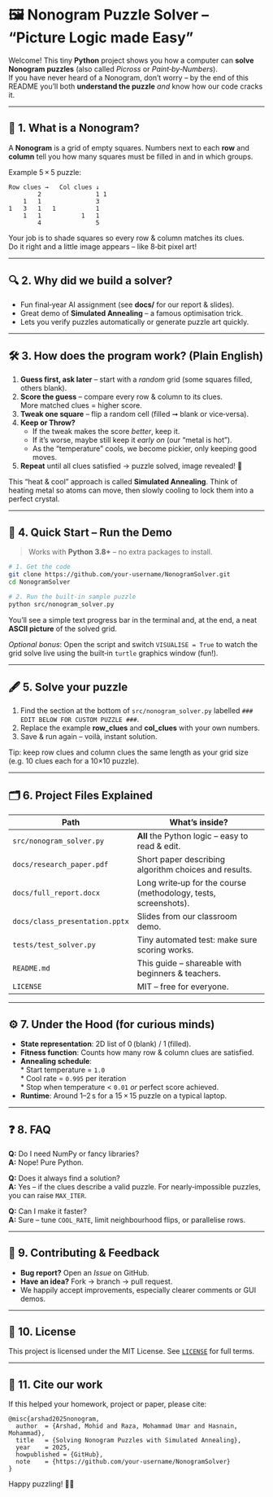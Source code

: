 # 🖼️ Nonogram Puzzle Solver – “Picture Logic made Easy”

Welcome! This tiny **Python** project shows you how a computer can **solve Nonogram puzzles** (also called *Picross* or *Paint‑by‑Numbers*).  
If you have never heard of a Nonogram, don’t worry – by the end of this README you’ll both **understand the puzzle** *and* know how our code cracks it.

---

## 📌 1. What is a Nonogram?

A **Nonogram** is a grid of empty squares. Numbers next to each **row** and **column** tell you how many squares must be filled in and in which groups.

Example 5 × 5 puzzle:

```
Row clues →   Col clues ↓
        2               1 1
    1   1               3
1   3   1   1           1
    1   1           1   1
        4               5
```

Your job is to shade squares so every row & column matches its clues.  
Do it right and a little image appears – like 8‑bit pixel art!

---

## 🔍 2. Why did we build a solver?

* Fun final‑year AI assignment (see **docs/** for our report & slides).
* Great demo of **Simulated Annealing** – a famous optimisation trick.
* Lets you verify puzzles automatically or generate puzzle art quickly.

---

## 🛠️ 3. How does the program work? (Plain English)

1. **Guess first, ask later** – start with a *random* grid (some squares filled, others blank).
2. **Score the guess** – compare every row & column to its clues.  
   More matched clues = higher score.
3. **Tweak one square** – flip a random cell (filled ➞ blank or vice‑versa).
4. **Keep or Throw?**  
   * If the tweak makes the score *better*, keep it.  
   * If it’s worse, maybe still keep it *early on* (our “metal is hot”).  
   * As the “temperature” cools, we become pickier, only keeping good moves.
5. **Repeat** until all clues satisfied → puzzle solved, image revealed! 🎉

This “heat & cool” approach is called **Simulated Annealing**. Think of heating metal so atoms can move, then slowly cooling to lock them into a perfect crystal.

---

## 🚀 4. Quick Start – Run the Demo

> Works with **Python 3.8+** – no extra packages to install.

```bash
# 1. Get the code
git clone https://github.com/your‑username/NonogramSolver.git
cd NonogramSolver

# 2. Run the built‑in sample puzzle
python src/nonogram_solver.py
```

You’ll see a simple text progress bar in the terminal and, at the end, a neat **ASCII picture** of the solved grid.

*Optional bonus*: Open the script and switch `VISUALISE = True` to watch the grid solve live using the built‑in `turtle` graphics window (fun!).

---

## 🖋️ 5. Solve **your** puzzle

1. Find the section at the bottom of `src/nonogram_solver.py` labelled `### EDIT BELOW FOR CUSTOM PUZZLE ###`.
2. Replace the example **row_clues** and **col_clues** with your own numbers.
3. Save & run again – voilà, instant solution.

Tip: keep row clues and column clues the same length as your grid size (e.g. 10 clues each for a 10×10 puzzle).

---

## 🗂️ 6. Project Files Explained

| Path | What’s inside? |
|------|----------------|
| `src/nonogram_solver.py` | **All** the Python logic – easy to read & edit. |
| `docs/research_paper.pdf` | Short paper describing algorithm choices and results. |
| `docs/full_report.docx` | Long write‑up for the course (methodology, tests, screenshots). |
| `docs/class_presentation.pptx` | Slides from our classroom demo. |
| `tests/test_solver.py` | Tiny automated test: make sure scoring works. |
| `README.md` | This guide – shareable with beginners & teachers. |
| `LICENSE` | MIT – free for everyone. |

---

## ⚙️ 7. Under the Hood (for curious minds)

* **State representation**: 2D list of 0 (blank) / 1 (filled).  
* **Fitness function**: Counts how many row & column clues are satisfied.  
* **Annealing schedule**:  
  * Start temperature = `1.0`  
  * Cool rate = `0.995` per iteration  
  * Stop when temperature < `0.01` *or* perfect score achieved.  
* **Runtime**: Around 1–2 s for a 15 × 15 puzzle on a typical laptop.

---

## ❓ 8. FAQ

**Q:** Do I need NumPy or fancy libraries?  
**A:** Nope! Pure Python.

**Q:** Does it always find a solution?  
**A:** Yes – if the clues describe a valid puzzle. For nearly‑impossible puzzles, you can raise `MAX_ITER`.

**Q:** Can I make it faster?  
**A:** Sure – tune `COOL_RATE`, limit neighbourhood flips, or parallelise rows.

---

## 🤲 9. Contributing & Feedback

* **Bug report?** Open an *Issue* on GitHub.  
* **Have an idea?** Fork → branch → pull request.  
* We happily accept improvements, especially clearer comments or GUI demos.

---

## 📜 10. License

This project is licensed under the MIT License. See [`LICENSE`](LICENSE) for full terms.

---

## 📖 11. Cite our work

If this helped your homework, project or paper, please cite:

```
@misc{arshad2025nonogram,
  author  = {Arshad, Mohid and Raza, Mohammad Umar and Hasnain, Mohammad},
  title   = {Solving Nonogram Puzzles with Simulated Annealing},
  year    = 2025,
  howpublished = {GitHub},
  note    = {https://github.com/your-username/NonogramSolver}
}
```

Happy puzzling! 🧩✨
